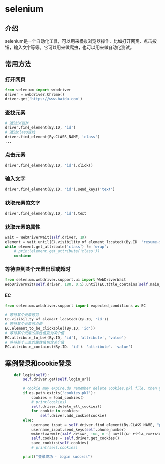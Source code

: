 # selenium

## 介绍

selenium是一个自动化工具，可以用来模拟浏览器操作，比如打开网页，点击按钮，输入文字等等。它可以用来做爬虫，也可以用来做自动化测试。

## 常用方法

### 打开网页

```python
from selenium import webdriver
driver = webdriver.Chrome()
driver.get('https://www.baidu.com')
```

### 查找元素

```python
# 通过id查找
driver.find_element(By.ID, 'id')
# 通过class查找
driver.find_element(By.CLASS_NAME, 'class')
...
```

### 点击元素

```python
driver.find_element(By.ID, 'id').click()
```

### 输入文字

```python
driver.find_element(By.ID, 'id').send_keys('text')
```

### 获取元素的文字

```python
driver.find_element(By.ID, 'id').text
```

### 获取元素的属性

```python
wait = WebDriverWait(self.driver, 10)
element = wait.until(EC.visibility_of_element_located((By.ID, 'resume-search-nprogress-loading')))
while element.get_attribute('class') != 'wrap':
    # print(element.get_attribute('class'))
    continue
```

### 等待直到某个元素出现或超时

```python
from selenium.webdriver.support.ui import WebDriverWait
WebDriverWait(self.driver, 180, 0.5).until(EC.title_contains(self.main_page_title))
```

#### EC

```python
from selenium.webdriver.support import expected_conditions as EC

# 等待某个元素可见
EC.visibility_of_element_located((By.ID, 'id'))
# 等待某个元素可点击
EC.element_to_be_clickable((By.ID, 'id'))
# 等待某个元素的属性值变为某个值
EC.attribute_to_be((By.ID, 'id'), 'attribute', 'value')
# 等待某个元素的属性值包含某个值
EC.attribute_contains((By.ID, 'id'), 'attribute', 'value')
```

## 案例登录和cookie登录

```python
    def login(self):
        self.driver.get(self.login_url)

        # cookie may expire,do remember delete cookies.pkl file, then you can re-login
        if os.path.exists('cookies.pkl'):
            cookies = load_cookies()
            # print(cookies)
            self.driver.delete_all_cookies()
            for cookie in cookies:
                self.driver.add_cookie(cookie)
        else:
            username_input = self.driver.find_element(By.CLASS_NAME, "phone-item-input")
            username_input.send_keys(self.phone_number)
            WebDriverWait(self.driver, 180, 0.5).until(EC.title_contains(self.main_page_title))
            self.cookies = self.driver.get_cookies()
            save_cookies(self.cookies)
            # print(self.cookies)

        print("登录成功 - login success")
```